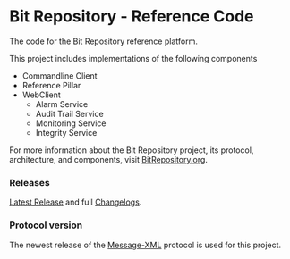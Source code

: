 Bit Repository - Reference Code
=========


The code for the Bit Repository reference platform.

This project includes implementations of the following components
* Commandline Client
* Reference Pillar
* WebClient
  * Alarm Service
  * Audit Trail Service
  * Monitoring Service
  * Integrity Service

For more information about the Bit Repository project, its protocol, architecture, and components, visit [BitRepository.org](https://sbforge.org/display/BITMAG).

### Releases
[Latest Release](https://github.com/bitrepository/reference/releases/latest) and full [Changelogs](https://github.com/bitrepository/reference/releases).

### Protocol version
The newest release of the [Message-XML](https://github.com/bitrepository/message-xml/releases) protocol is used for this project.

